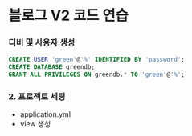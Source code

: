 # 블로그 V2 코드 연습

### 디비 및 사용자 생성
```sql
CREATE USER 'green'@'%' IDENTIFIED BY 'password';
CREATE DATABASE greendb;
GRANT ALL PRIVILEGES ON greendb.* TO 'green'@'%';
```

### 2. 프로젝트 세팅
- application.yml
- view 생성